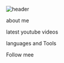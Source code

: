 ![header](https://github.com/KhYaroslav/khyaroslav/blob/main/assets/WELCOME.gif?raw=true)

about me

latest youtube videos

languages and Tools 

Follow mee